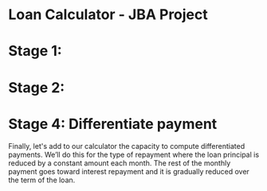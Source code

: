 # Loan Calculator - JBA Project

# Stage 1:

# Stage 2:

# Stage 4: Differentiate payment
Finally, let's add to our calculator the capacity to compute differentiated payments. We’ll do this for the type of repayment where the loan principal is reduced by a constant amount each month. The rest of the monthly payment goes toward interest repayment and it is gradually reduced over the term of the loan. 
